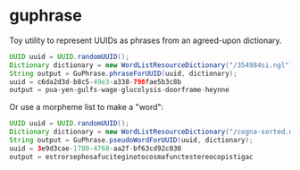guphrase
========

Toy utility to represent UUIDs as phrases from an agreed-upon dictionary.

```java
UUID uuid = UUID.randomUUID();
Dictionary dictionary = new WordListResourceDictionary("/354984si.ngl");
String output = GuPhrase.phraseForUUID(uuid, dictionary);
uuid = c6da2d3d-b8c5-49e3-a338-798fae5b3c8b
output = pua-yen-gulfs-wage-glucolysis-doorframe-heynne
```

Or use a morpheme list to make a "word":

```java
UUID uuid = UUID.randomUUID();
Dictionary dictionary = new WordListResourceDictionary("/cogna-sorted.morphemes");
String output = GuPhrase.pseudoWordForUUID(uuid, dictionary);
uuid = 3e9d3cae-1780-4768-aa2f-bf63cd92c030
output = estrorsephosafuciteginotocosmafunctestereocopistigac
```

